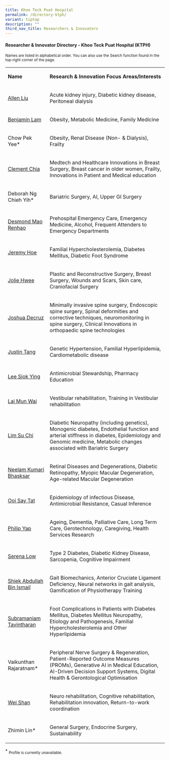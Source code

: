 ```yaml
---
title: Khoo Teck Puat Hospital
permalink: /directory-ktph/
variant: tiptap
description: ""
third_nav_title: Researchers & Innovators
---
```

<h4><strong>Researcher &amp; Innovator Directory - Khoo Teck Puat Hospital (KTPH)</strong></h4>
<p><sup>Names are listed in alphabetical order. You can also use the Search function found in the top-right corner of the page.</sup>
</p>
<p></p>
<table style="minWidth: 50px">
<colgroup>
<col>
<col>
</colgroup>
<tbody>
<tr>
<td rowspan="1" colspan="1">
<p><strong>Name</strong>
</p>
</td>
<td rowspan="1" colspan="1">
<p><strong>Research&nbsp;&amp; Innovation&nbsp;Focus Areas/Interests</strong>
</p>
</td>
</tr>
<tr>
<td rowspan="1" colspan="1">
<p><a href="/files/Researcher Directory/KTPH/KTPH___Allen_Liu_Yan_Lun_v2210.pdf" rel="noopener nofollow" target="_blank">Allen Liu</a>
</p>
</td>
<td rowspan="1" colspan="1">
<p>Acute kidney injury, Diabetic kidney disease, Peritoneal dialysis</p>
</td>
</tr>
<tr>
<td rowspan="1" colspan="1">
<p><a href="/files/Researcher Directory/KTPH/KTPH___Benjamin_Lam_Chih_Chiang_v2210.pdf" rel="noopener nofollow" target="_blank">Benjamin Lam</a>
</p>
</td>
<td rowspan="1" colspan="1">
<p>Obesity, Metabolic Medicine, Family Medicine</p>
</td>
</tr>
<tr>
<td rowspan="1" colspan="1">
<p>Chow Pek Yee*</p>
</td>
<td rowspan="1" colspan="1">
<p>Obesity, Renal Disease (Non- &amp; Dialysis), Frailty</p>
</td>
</tr>
<tr>
<td rowspan="1" colspan="1">
<p><a href="/files/Researcher Directory/KTPH/YHC___Clement_Chia_Luck_Khng__v1223.pdf" rel="noopener nofollow" target="_blank">Clement Chia</a>
</p>
</td>
<td rowspan="1" colspan="1">
<p>Medtech and Healthcare Innovations in Breast Surgery, Breast cancer in
older women, Frailty, Innovations in Patient and Medical education</p>
</td>
</tr>
<tr>
<td rowspan="1" colspan="1">
<p>Deborah Ng Chieh Yih*</p>
</td>
<td rowspan="1" colspan="1">
<p>Bariatric Surgery, AI, Upper GI Surgery</p>
</td>
</tr>
<tr>
<td rowspan="1" colspan="1">
<p><a href="/files/Researcher Directory/KTPH/YHC___Desmond_Mao_Renhao_v0624.pdf" rel="noopener nofollow" target="_blank">Desmond Mao Renhao</a>
</p>
</td>
<td rowspan="1" colspan="1">
<p>Prehospital Emergency Care, Emergency Medicine, Alcohol, Frequent Attenders
to Emergency Departments</p>
</td>
</tr>
<tr>
<td rowspan="1" colspan="1">
<p><a href="/files/Researcher Directory/KTPH/YHC___Jeremy_Hoe_v1223.pdf" rel="noopener nofollow" target="_blank">Jeremy Hoe</a>
</p>
</td>
<td rowspan="1" colspan="1">
<p>Familial Hypercholesterolemia, Diabetes Mellitus, Diabetic Foot Syndrome</p>
</td>
</tr>
<tr>
<td rowspan="1" colspan="1">
<p><a href="/files/Researcher Directory/KTPH/Jolie_Hwee__NHG_edited__Jun_2025.pdf" rel="noopener nofollow" target="_blank">Jolie Hwee</a>
</p>
</td>
<td rowspan="1" colspan="1">
<p>Plastic and Reconstructive Surgery, Breast Surgery, Wounds and Scars,
Skin care, Craniofacial Surgery</p>
</td>
</tr>
<tr>
<td rowspan="1" colspan="1">
<p><a href="/files/Researcher Directory/KTPH/Joshua_Decruz_NHG_edited_Jun_2025.pdf" rel="noopener nofollow" target="_blank">Joshua Decruz</a>
</p>
</td>
<td rowspan="1" colspan="1">
<p>Minimally invasive spine surgery, Endoscopic spine surgery, Spinal deformities
and corrective techniques, neuromonitoring in spine surgery, Clinical Innovations
in orthopaedic spine technologies</p>
</td>
</tr>
<tr>
<td rowspan="1" colspan="1">
<p><a href="/files/Researcher Directory/KTPH/KTPH___Justin_Tang_I_Shing_v2210.pdf" rel="noopener nofollow" target="_blank">Justin Tang</a>
</p>
</td>
<td rowspan="1" colspan="1">
<p>Genetic Hypertension, Familial Hyperlipidemia, Cardiometabolic disease</p>
</td>
</tr>
<tr>
<td rowspan="1" colspan="1">
<p><a href="/files/Researcher Directory/KTPH/KTPH___Lee_Siok_Ying_v2103.pdf" rel="noopener nofollow" target="_blank">Lee Siok Ying</a>
</p>
</td>
<td rowspan="1" colspan="1">
<p>Antimicrobial Stewardship, Pharmacy Education</p>
</td>
</tr>
<tr>
<td rowspan="1" colspan="1">
<p><a href="/files/Researcher Directory/KTPH/KTPH_Lai_Mun_Wai.pdf" rel="noopener nofollow" target="_blank">Lai Mun Wai</a>
</p>
</td>
<td rowspan="1" colspan="1">
<p>Vestibular rehabilitation, Training in Vestibular rehabilitation</p>
</td>
</tr>
<tr>
<td rowspan="1" colspan="1">
<p><a href="/files/Researcher Directory/KTPH/YHC___Lim_Su_Chi_v1223.pdf" rel="noopener nofollow" target="_blank">Lim Su Chi</a>
</p>
</td>
<td rowspan="1" colspan="1">
<p>Diabetic Neuropathy (including genetics), Monogenic diabetes, Endothelial
function and arterial stiffness in diabetes, Epidemiology and Genomic medicine,
Metabolic changes associated with Bariatric Surgery</p>
</td>
</tr>
<tr>
<td rowspan="1" colspan="1">
<p><a href="/files/Researcher Directory/KTPH/YHC___Neelam_Kumari_Bhasksar_v1223.pdf" rel="noopener nofollow" target="_blank">Neelam Kumari Bhasksar</a>
</p>
</td>
<td rowspan="1" colspan="1">
<p>Retinal Diseases and Degenerations, Diabetic Retinopathy, Myopic Macular
Degeneration, Age-related Macular Degeneration</p>
</td>
</tr>
<tr>
<td rowspan="1" colspan="1">
<p><a href="/files/Researcher Directory/KTPH/YHC___Ooi_Say_Tat_v1223.pdf" rel="noopener nofollow" target="_blank">Ooi Say Tat</a>
</p>
</td>
<td rowspan="1" colspan="1">
<p>Epidemiology of infectious Disease, Antimicrobial Resistance, Casual Inference</p>
</td>
</tr>
<tr>
<td rowspan="1" colspan="1">
<p><a href="/files/Researcher Directory/KTPH/KTPH___Philip_Yap_Lin_Kiat__v2210.pdf" rel="noopener nofollow" target="_blank">Philip Yap</a>
</p>
</td>
<td rowspan="1" colspan="1">
<p>Ageing, Dementia, Palliative Care, Long Term Care, Gerotechnology, Caregiving,
Health Services Research</p>
</td>
</tr>
<tr>
<td rowspan="1" colspan="1">
<p><a href="/files/Researcher Directory/KTPH/YHC___Serena_Low_Kiat_Mun_v0624.pdf" rel="noopener nofollow" target="_blank">Serena Low </a>
</p>
</td>
<td rowspan="1" colspan="1">
<p>Type 2 Diabetes, Diabetic Kidney Disease, Sarcopenia, Cognitive Impairment</p>
</td>
</tr>
<tr>
<td rowspan="1" colspan="1">
<p><a href="/files/Researcher Directory/KTPH/KTPH_Shiek_Abdullah_Bin_Ismail.pdf" rel="noopener nofollow" target="_blank">Shiek Abdullah Bin Ismail</a>
</p>
</td>
<td rowspan="1" colspan="1">
<p>Gait Biomechanics, Anterior Cruciate Ligament Deficiency, Neural networks
in gait analysis, Gamification of Physiotherapy Training</p>
</td>
</tr>
<tr>
<td rowspan="1" colspan="1">
<p><a href="/files/Researcher Directory/KTPH/YHC___Subramaniam_Tavintharan_v0624.pdf" rel="noopener nofollow" target="_blank">Subramaniam Tavintharan</a>
</p>
</td>
<td rowspan="1" colspan="1">
<p>Foot Complications in Patients with Diabetes Mellitus, Diabetes Mellitus
Neuropathy, Etiology and Pathogenesis, Familial Hypercholesterolemia and
Other Hyperlipidemia</p>
</td>
</tr>
<tr>
<td rowspan="1" colspan="1">
<p>Vaikunthan Rajaratnam*</p>
</td>
<td rowspan="1" colspan="1">
<p>Peripheral Nerve Surgery &amp; Regeneration, Patient-Reported Outcome
Measures (PROMs), Generative AI in Medical Education, AI-Driven Decision
Support Systems, Digital Health &amp; Gerontological Optimisation</p>
</td>
</tr>
<tr>
<td rowspan="1" colspan="1">
<p><a href="/files/Researcher Directory/KTPH/Wei_Shan_v1224.pdf" rel="noopener nofollow" target="_blank">Wei Shan</a>
</p>
</td>
<td rowspan="1" colspan="1">
<p>Neuro rehabilitation, Cognitive rehabilitation, Rehabilitation innovation,
Return-to-work coordination</p>
</td>
</tr>
<tr>
<td rowspan="1" colspan="1">
<p>Zhimin Lin*</p>
</td>
<td rowspan="1" colspan="1">
<p>General Surgery, Endocrine Surgery, Sustainability&nbsp;</p>
</td>
</tr>
</tbody>
</table>
<p>* <sub>Profile is currently unavailable.</sub>
</p>
<p></p>